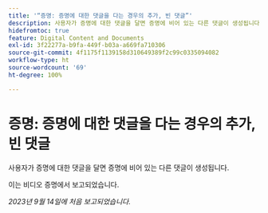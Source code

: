 ```yaml
---
title: '“증명: 증명에 대한 댓글을 다는 경우의 추가, 빈 댓글”'
description: 사용자가 증명에 대한 댓글을 달면 증명에 비어 있는 다른 댓글이 생성됩니다.
hidefromtoc: true
feature: Digital Content and Documents
exl-id: 3f22277a-b9fa-449f-b03a-a669fa710306
source-git-commit: 4f1175f1139158d310649389f2c99c0335094082
workflow-type: ht
source-wordcount: '69'
ht-degree: 100%

---
```


# 증명: 증명에 대한 댓글을 다는 경우의 추가, 빈 댓글

<!--WF, WFP TOCs-->

사용자가 증명에 대한 댓글을 달면 증명에 비어 있는 다른 댓글이 생성됩니다.

이는 비디오 증명에서 보고되었습니다.

_2023년 9월 14일에 처음 보고되었습니다._
